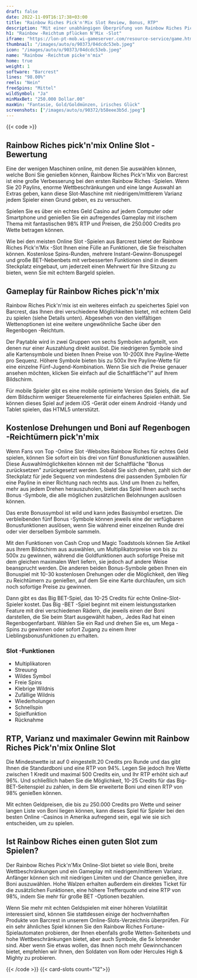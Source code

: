```yaml
---
draft: false
date: 2022-11-09T16:17:38+03:00
title: "Rainbow Riches Pick'n'Mix Slot Review, Bonus, RTP"
description: "Mit einer unabhängigen Überprüfung von Rainbow Riches Pick'n'Mix -Slot von Barcrest können Sie kostenlos oder echtes Geld spielen und hier einen Bonus erhalten!"
h1: "Rainbow -Reichtum pflücken N'Mix -Slot"
iframe: "https://lon-pt-mob.wi-gameserver.com/resource-service/game.html?game=rainbowrichespicknmix&partnercode=mockpartner&realmoney=false"
thumbnail: "/images/auto/o/90373/04dcdc53eb.jpeg"
icon: "/images/auto/o/90373/04dcdc53eb.jpeg"
name: "Rainbow -Reichtum picke'n'mix"
home: true
weight: 1
software: "Barcrest"
lines: "98.00%"
reels: "Nein"
freeSpins: "Mittel"
wildSymbol: "Ja"
minMaxBet: "250.000 Dollar.00"
maxWin: "Fantasie, Gold/Goldmünzen, irisches Glück"
screenshots: ["/images/auto/o/90372/b58eee3b5d.jpeg"]
---
```


{{< code >}}<h2>Rainbow Riches pick'n'mix Online Slot -Bewertung</h2><p>Eine der wenigen Maschinen online, mit denen Sie auswählen können, welche Boni Sie genießen können, Rainbow Riches Pick'n'Mix von Barcrest ist eine große Verbesserung bei den ersten Rainbow Riches -Spielen. Wenn Sie 20 Paylins, enorme Wettbeschränkungen und eine lange Auswahl an Extras geben, kann diese Slot-Maschine mit niedrigem/mittlerem Varianz jedem Spieler einen Grund geben, es zu versuchen.</p><p>Spielen Sie es über ein echtes Geld Casino auf jedem Computer oder Smartphone und genießen Sie ein aufregendes Gameplay mit irischem Thema mit fantastischen 98% RTP und Preisen, die 250.000 Credits pro Wette betragen können.</p><p>Wie bei den meisten Online Slot -Spielen aus Barcrest bietet der Rainbow Riches Pick'n'Mix -Slot Ihnen eine Fülle an Funktionen, die Sie freischalten können. Kostenlose Spins-Runden, mehrere Instant-Gewinn-Bonuspegel und große BET-Nebenbets mit verbesserten Funktionen sind in diesem Steckplatz eingebaut, um jederzeit einen Mehrwert für Ihre Sitzung zu bieten, wenn Sie mit echtem Bargeld spielen.</p><h2>Gameplay für Rainbow Riches pick'n'mix</h2><p>Rainbow Riches Pick'n'mix ist ein weiteres einfach zu speichertes Spiel von Barcrest, das Ihnen drei verschiedene Möglichkeiten bietet, mit echtem Geld zu spielen (siehe Details unten). Abgesehen von den vielfältigen Wettenoptionen ist eine weitere ungewöhnliche Sache über den Regenbogen -Reichtum.</p><p>Der Paytable wird in zwei Gruppen von sechs Symbolen aufgeteilt, von denen nur einer Auszahlung direkt auslöst. Die niedrigeren Symbole sind alle Kartensymbole und bieten Ihnen Preise von 10-200X Ihre Payline-Wette pro Sequenz. Höhere Symbole bieten bis zu 500x Ihre Payline-Wette für eine einzelne Fünf-Jugend-Kombination. Wenn Sie sich die Preise genauer ansehen möchten, klicken Sie einfach auf die Schaltfläche"I" auf Ihrem Bildschirm.</p><p>Für mobile Spieler gibt es eine mobile optimierte Version des Spiels, die auf dem Bildschirm weniger Steuerelemente für einfacheres Spielen enthält. Sie können dieses Spiel auf jedem iOS -Gerät oder einem Android -Handy und Tablet spielen, das HTML5 unterstützt.</p><h2>Kostenlose Drehungen und Boni auf Regenbogen -Reichtümern pick'n'mix</h2><p>Wenn Fans von Top -Online Slot -Websites Rainbow Riches für echtes Geld spielen, können Sie sofort ein bis drei von fünf Bonusfunktionen auswählen. Diese Auswahlmöglichkeiten können mit der Schaltfläche "Bonus zurücksetzen" zurückgesetzt werden. Sobald Sie sich drehen, zahlt sich der Steckplatz für jede Sequenz von mindestens drei passenden Symbolen für eine Payline in einer Richtung nach rechts aus. Und um Ihnen zu helfen, mehr aus jedem Drehen herauszuholen, bietet das Spiel Ihnen auch sechs Bonus -Symbole, die alle möglichen zusätzlichen Belohnungen auslösen können.</p><p>Das erste Bonussymbol ist wild und kann jedes Basisymbol ersetzen. Die verbleibenden fünf Bonus -Symbole können jeweils eine der verfügbaren Bonusfunktionen auslösen, wenn Sie während einer einzelnen Runde drei oder vier derselben Symbole sammeln.</p><p>Mit den Funktionen von Cash Crop und Magic Toadstools können Sie Artikel aus Ihrem Bildschirm aus auswählen, um Multiplikatorpreise von bis zu 500x zu gewinnen, während die Goldfunktionen auch sofortige Preise mit dem gleichen maximalen Wert liefern, sie jedoch auf andere Weise beansprucht werden. Die anderen beiden Bonus-Symbole geben Ihnen ein Bonuspiel mit 10-30 kostenlosen Drehungen oder die Möglichkeit, den Weg zu Reichtümern zu genießen, auf dem Sie eine Karte durchlaufen, um sich noch sofortige Preise zu gewinnen.</p><p>Dann gibt es das Big BET-Spiel, das 10-25 Credits für echte Online-Slot-Spieler kostet. Das Big -BET -Spiel beginnt mit einem leistungsstarken Feature mit drei verschiedenen Rädern, die jeweils einen der Boni darstellen, die Sie beim Start ausgewählt haben,.  Jedes Rad hat einen Regenbogenfarbant. Wählen Sie ein Rad und drehen Sie es, um Mega -Spins zu gewinnen oder sofort Zugang zu einem Ihrer Lieblingsbonusfunktionen zu erhalten.</p><h3>
Slot -Funktionen</h3><ul>
<li></span>
Multiplikatoren</li>
<li></span>
Streuung</li>
<li></span>
Wildes Symbol</li>
<li></span>
Freie Spins</li>
<li></span>
Klebrige Wildnis</li>
<li></span>
Zufällige Wildnis</li>
<li></span>
Wiederholungen</li>
<li></span>
Schnellspin</li>
<li></span>
Spielfunktion</li>
<li></span>
Rücknahme</li></ul><h2>RTP, Varianz und maximaler Gewinn mit Rainbow Riches Pick'n'mix Online Slot</h2><p>Die Mindestwette ist auf 0 eingestellt.20 Credits pro Runde und das gibt Ihnen die Standardboni und eine RTP von 94%. Legen Sie jedoch Ihre Wette zwischen 1 Kredit und maximal 500 Credits ein, und Ihr RTP erhöht sich auf 96%. Und schließlich haben Sie die Möglichkeit, 10-25 Credits für das Big-BET-Seitenspiel zu zahlen, in dem Sie erweiterte Boni und einen RTP von 98% genießen können.</p><p>Mit echten Geldpreisen, die bis zu 250.000 Credits pro Wette und seiner langen Liste von Boni liegen können, kann dieses Spiel für Spieler bei den besten Online -Casinos in Amerika aufregend sein, egal wie sie sich entscheiden, um zu spielen.</p><h2>Ist Rainbow Riches einen guten Slot zum Spielen?</h2><p>Der Rainbow Riches Pick'n'Mix Online-Slot bietet so viele Boni, breite Wettbeschränkungen und ein Gameplay mit niedrigem/mittlerem Varianz. Anfänger können sich mit niedrigen Limiten und der Chance genießen, ihre Boni auszuwählen. Hohe Walzen erhalten außerdem ein direktes Ticket für die zusätzlichen Funktionen, eine höhere Trefferquote und eine RTP von 98%, indem Sie mehr für große BET -Optionen bezahlen.</p><p>Wenn Sie mehr mit echten Geldspielen mit einer höheren Volatilität interessiert sind, können Sie stattdessen einige der hochvernhaften Produkte von Barcrest in unserem Online-Slots-Verzeichnis überprüfen. Für ein sehr ähnliches Spiel können Sie den Rainbow Riches Fortune-Spielautomaten probieren, der Ihnen ebenfalls große Wetten-Seitenbets und hohe Wettbeschränkungen bietet, aber auch Symbole, die 5x lohnender sind. Aber wenn Sie etwas wollen, das Ihnen noch mehr Gewinnchancen bietet, empfehlen wir Ihnen, den Soldaten von Rom oder Hercules High & Mighty zu probieren.</p>{{< /code >}}
{{< card-slots count="12">}}